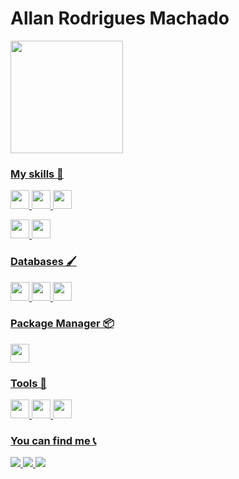 # Allan Rodrigues Machado

 <div>
  <a href="https://github.com/allanrodriguesmachado">
  <img height="180em" src="https://github-readme-stats.vercel.app/api?username=allanrodriguesmachado&show_icons=true&theme=dark&include_all_commits=true&count_private=true"/>
<!--   <img height="180em" src="https://github-readme-stats.vercel.app/api/top-langs/?username=allanrodriguesmachado&layout=compact&langs_count=7&theme=dark"/>
</div> -->


### My skills 🚀

<p>
   <img src="https://img.shields.io/badge/PHP-02569B?style=for-the-badge&logo=php&logoColor=white" height="30"/>
   <img src="https://img.shields.io/badge/laravel-E34F26?style=for-the-badge&logo=laravel&logoColor=white" height="30"/>
   <img src="https://img.shields.io/badge/bootstrap-563d7c?style=for-the-badge&logo=bootstrap&logoColor=white" height="30"/>
</p>

<p>
   <img src="https://img.shields.io/badge/C++-2259BA?style=for-the-badge&logo=c&logoColor=white" height="30"/>
  <img src="https://img.shields.io/badge/Zend3/Laminas-5B8347?style=for-the-badge&logo=zend&logoColor=white" height="30"/>
</p>



### Databases 🖌️

<p>
<img src="https://img.shields.io/badge/-MySQL-F29111?style=for-the-badge&logo=mysql&logoColor=white" height="30"/>
<img src="https://img.shields.io/badge/MariaDB-003545?style=for-the-badge&logo=mariadb&logoColor=white" height="30"/>
 <img src="https://img.shields.io/badge/PostgreSQL-efefef?style=for-the-badge&logo=PostgreSQL&logoColor=white" height="30"/>
</p>

### Package Manager 📦
<p>
    <img src="https://img.shields.io/badge/Composer-885630?style=for-the-badge&logo=composer&logoColor=white" height="30"/>
</p>

### Tools 🧰
<p>
     <img src="https://img.shields.io/badge/Docker-2CA5E0?style=for-the-badge&logo=docker&logoColor=white" height="30"/>
     <img src="http://img.shields.io/badge/-Git-F1502F?style=for-the-badge&logo=git&logoColor=white" height="30"/>
     <img src="http://img.shields.io/badge/-Github-000000?style=for-the-badge&logo=github&logoColor=white" height="30"/>

</p>
<!-- 

### Others  💻

<p>
   <img src="http://img.shields.io/badge/-Git-F1502F?style=for-the-badge&logo=git&logoColor=white" height="30"/>
    <img src="http://img.shields.io/badge/-Github-000000?style=for-the-badge&logo=github&logoColor=white" height="30"/>
</p>
 -->

<!-- ### Basics ⚡ 

<p>
 <img src="https://img.shields.io/badge/CodeIgniter-f20a0a?style=for-the-badge&logo=CodeIgniter&logoColor=white" height="30"/>
 <img src="https://img.shields.io/badge/Bootstrap-563D7C?style=for-the-badge&logo=bootstrap&logoColor=white" height="30"/>
 <img src="https://img.shields.io/badge/jQuery-0769AD?style=for-the-badge&logo=jquery&logoColor=white" height="30"/>
</p>

<p>
 <img src="https://img.shields.io/badge/Vue.JS-42b883?style=for-the-badge&logo=Vue.JS&logoColor=white" height="30"/>
 <img src="https://img.shields.io/badge/Wordpress-21759b?style=for-the-badge&logo=Wordpress&logoColor=white" height="30"/>  
</p> -->


### You can find me 📞

<p>
<a href="mailto:allan.rodrigues14@hotmail.com" alt="E-mail" target="_blank">
    <img src="https://img.shields.io/badge/-hotmail-0564f2?style=for-the-badge&logo=hotmail&logoColor=white" />
</a>
<a href="https://www.linkedin.com/in/allanrodriguesmachado/" alt="LinkedIn" target="_blank">
    <img src="https://img.shields.io/badge/-LinkedIn-blue?style=for-the-badge&logo=Linkedin&logoColor=white" />
</a>

<a href="https://dev.to/allanrodriguesmachado" alt="Dev.To" target="_blank">
    <img src="https://img.shields.io/badge/dev.to-black?style=for-the-badge&logo=dev.to&logoColor=logoColor=white" />
</a>
</p>
